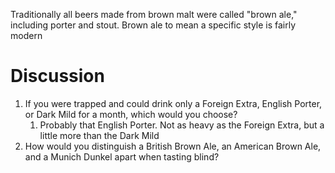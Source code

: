 Traditionally all beers made from brown malt were called "brown ale," including porter and stout.
Brown ale to mean a specific style is fairly modern

# Discussion

1. If you were trapped and could drink only a Foreign Extra, English Porter, or Dark Mild for a month, which would you choose?
	1. Probably that English Porter. Not as heavy as the Foreign Extra, but a little more than the Dark Mild
2. How would you distinguish a British Brown Ale, an American Brown Ale, and a Munich Dunkel apart when tasting blind?